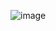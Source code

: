 ![image](https://user-images.githubusercontent.com/59766658/191976791-355d4109-522e-4803-a675-ed8a175a6b96.png)
